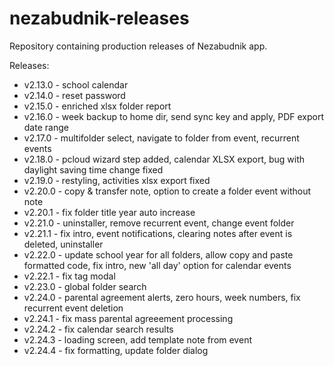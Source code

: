 # nezabudnik-releases

Repository containing production releases of Nezabudnik app.

Releases:
* v2.13.0 - school calendar
* v2.14.0 - reset password
* v2.15.0 - enriched xlsx folder report
* v2.16.0 - week backup to home dir, send sync key and apply, PDF export date range 
* v2.17.0 - multifolder select, navigate to folder from event, recurrent events
* v2.18.0 - pcloud wizard step added, calendar XLSX export, bug with daylight saving time change fixed
* v2.19.0 - restyling, activities xlsx export fixed
* v2.20.0 - copy & transfer note, option to create a folder event without note
* v2.20.1 - fix folder title year auto increase
* v2.21.0 - uninstaller, remove recurrent event, change event folder
* v2.21.1 - fix intro, event notifications, clearing notes after event is deleted, uninstaller
* v2.22.0 - update school year for all folders, allow copy and paste formatted code, fix intro, new 'all day' option for calendar events
* v2.22.1 - fix tag modal
* v2.23.0 - global folder search
* v2.24.0 - parental agreement alerts, zero hours, week numbers, fix recurrent event deletion
* v2.24.1 - fix mass parental agreeement processing
* v2.24.2 - fix calendar search results
* v2.24.3 - loading screen, add template note from event
* v2.24.4 - fix formatting, update folder dialog
